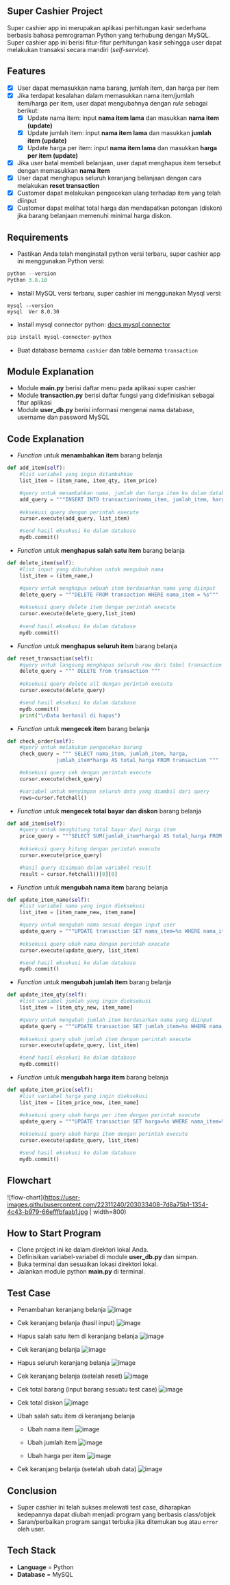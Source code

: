 
## Super Cashier Project

Super cashier app ini merupakan aplikasi perhitungan kasir
sederhana berbasis bahasa pemrograman Python yang terhubung dengan MySQL.
Super cashier app ini berisi fitur-fitur perhitungan kasir sehingga user dapat melakukan transaksi secara mandiri (*self-service*).

## Features

- [x]   User dapat memasukkan nama barang, jumlah item, dan harga per item
- [x]   Jika terdapat kesalahan dalam memasukkan nama item/jumlah item/harga per item, user dapat mengubahnya dengan *rule* sebagai berikut:
    - [x]  Update nama item: input __**nama item lama**__ dan masukkan __**nama item (update)**__
    - [x]  Update jumlah item: input __**nama item lama**__ dan masukkan __**jumlah item (update)**__
    - [x]  Update harga per item: input __**nama item lama**__ dan masukkan __**harga per item (update)**__
- [x]   Jika user batal membeli belanjaan, user dapat menghapus item tersebut dengan memasukkan __**nama item**__
- [x]   User dapat menghapus seluruh keranjang belanjaan dengan cara melakukan __**reset transaction**__
- [x]   Customer dapat melakukan pengecekan ulang terhadap item yang telah diinput
- [x]   Customer dapat melihat total harga dan mendapatkan potongan (diskon) jika barang belanjaan memenuhi minimal harga diskon.
## Requirements

- Pastikan Anda telah menginstall python versi terbaru, super cashier app ini menggunakan Python versi:
```Python
python --version
Python 3.8.10
```
- Install MySQL versi terbaru, super cashier ini menggunakan Mysql versi:
```
mysql --version
mysql  Ver 8.0.30
```
- Install mysql connector python: [docs mysql connector]
```Python
pip install mysql-connector-python
```
- Buat database bernama `cashier` dan table bernama `transaction`

[docs mysql connector]: https://pypi.org/project/mysql-connector-python/
## Module Explanation
- Module **main.py** berisi daftar menu pada aplikasi super cashier
- Module **transaction.py** berisi daftar fungsi yang didefinisikan sebagai fitur aplikasi
- Module **user_db.py** berisi informasi mengenai nama database, username dan password MySQL
## Code Explanation
- _Function_ untuk **menambahkan item** barang belanja
```python
def add_item(self):
    #list variabel yang ingin ditambahkan
    list_item = (item_name, item_qty, item_price)

    #query untuk menambahkan nama, jumlah dan harga item ke dalam database
    add_query = """INSERT INTO transaction(nama_item, jumlah_item, harga) VALUES(%s, %s, %s)"""
    
    #eksekusi query dengan perintah execute
    cursor.execute(add_query, list_item)

    #send hasil eksekusi ke dalam database
    mydb.commit()
```

- _Function_ untuk **menghapus salah satu item** barang belanja
```python
def delete_item(self):
    #list input yang dibutuhkan untuk mengubah nama
    list_item = (item_name,)

    #query untuk menghapus sebuah item berdasarkan nama yang diinput
    delete_query = """DELETE FROM transaction WHERE nama_item = %s"""
    
    #eksekusi query delete item dengan perintah execute
    cursor.execute(delete_query,list_item)
    
    #send hasil eksekusi ke dalam database
    mydb.commit()
```

- _Function_ untuk **menghapus seluruh item** barang belanja
```python
def reset_transaction(self):
    #query untuk langsung menghapus seluruh row dari tabel transaction
    delete_query = """ DELETE from transaction """
    
    #eksekusi query delete all dengan perintah execute
    cursor.execute(delete_query)

    #send hasil eksekusi ke dalam database
    mydb.commit()
    print("\nData berhasil di hapus")
```

- _Function_ untuk **mengecek item** barang belanja
```python
def check_order(self):
    #query untuk melakukan pengecekan barang
    check_query = """ SELECT nama_item, jumlah_item, harga, 
                jumlah_item*harga AS total_harga FROM transaction """

    #eksekusi query cek dengan perintah execute
    cursor.execute(check_query)

    #variabel untuk menyimpan seluruh data yang diambil dari query
    rows=cursor.fetchall()
```

- _Function_ untuk **mengecek total bayar dan diskon** barang belanja
```python
def add_item(self):
    #query untuk menghitung total bayar dari harga item
    price_query = """SELECT SUM(jumlah_item*harga) AS total_harga FROM transaction"""
    
    #eksekusi query hitung dengan perintah execute
    cursor.execute(price_query)

    #hasil query disimpan dalam variabel result
    result = cursor.fetchall()[0][0]
```

- _Function_ untuk **mengubah nama item** barang belanja
```python
def update_item_name(self):
    #list variabel nama yang ingin dieksekusi
    list_item = [item_name_new, item_name]

    #query untuk mengubah nama sesuai dengan input user
    update_query = """UPDATE transaction SET nama_item=%s WHERE nama_item=%s"""
    
    #eksekusi query ubah nama dengan perintah execute
    cursor.execute(update_query, list_item)

    #send hasil eksekusi ke dalam database
    mydb.commit()
```

- _Function_ untuk **mengubah jumlah item** barang belanja
```python
def update_item_qty(self):
    #list variabel jumlah yang ingin dieksekusi
    list_item = [item_qty_new, item_name]

    #query untuk mengubah jumlah item berdasarkan nama yang diinput
    update_query = """UPDATE transaction SET jumlah_item=%s WHERE nama_item=%s"""
    
    #eksekusi query ubah jumlah item dengan perintah execute
    cursor.execute(update_query, list_item)

    #send hasil eksekusi ke dalam database
    mydb.commit()
```

- _Function_ untuk **mengubah harga item** barang belanja
```python
def update_item_price(self):
    #list variabel harga yang ingin dieksekusi
    list_item = [item_price_new, item_name]

    #eksekusi query ubah harga per item dengan perintah execute
    update_query = """UPDATE transaction SET harga=%s WHERE nama_item=%s"""
    
    #eksekusi query ubah harga item dengan perintah execute
    cursor.execute(update_query, list_item)

    #send hasil eksekusi ke dalam database
    mydb.commit()
```
## Flowchart
![flow-chart](https://user-images.githubusercontent.com/22311240/203033408-7d8a75b1-1354-4c43-b979-66efffbfaab1.jpg | width=800)

## How to Start Program
- Clone project ini ke dalam direktori lokal Anda.
- Definisikan variabel-variabel di module **user_db.py** dan simpan.
- Buka terminal dan sesuaikan lokasi direktori lokal.
- Jalankan module python **main.py** di terminal.
## Test Case
- Penambahan keranjang belanja
![image](https://drive.google.com/uc?export=view&id=1WhwZ6A-M5UOZH8Qj2hvKFuan8DktGku3)

- Cek keranjang belanja (hasil input)
![image](https://drive.google.com/uc?export=view&id=1F9qzMQEwRCyHjdcRmUFQ-TsYtQo19LN6)

- Hapus salah satu item di keranjang belanja
![image](https://drive.google.com/uc?export=view&id=1bDD8EC4gc9c33Inc6oNx_gEI32mXxxuv)

- Cek keranjang belanja
![image](https://drive.google.com/uc?export=view&id=13BpAXJ0e8hX-kb1sJHu5RpzVhqsMD8Fi)

- Hapus seluruh keranjang belanja
![image](https://drive.google.com/uc?export=view&id=1VG5WsUr2JebglVHVwwoYTWshxAGeXLg7)

- Cek  keranjang belanja (setelah reset)
![image](https://drive.google.com/uc?export=view&id=10PKZoBhAr0akdreeX4ZPPtRU-6ajZ1h4)

- Cek total barang (input barang sesuatu test case)
![image](https://drive.google.com/uc?export=view&id=1BWF_gxvcyrrTXavb0QnYVHd8SzlvZHYX)

- Cek total diskon
![image](https://drive.google.com/uc?export=view&id=18YEtdS59G8nyCiIL4yyxT6bhjK9jC76P)

- Ubah salah satu item di keranjang belanja
    - Ubah nama item
    ![image](https://drive.google.com/uc?export=view&id=1OX6ap7vuck-K2G3HWA2cEoV6LWnnMo03)
    
    - Ubah jumlah item
    ![image](https://drive.google.com/uc?export=view&id=1vie6APezdOXV2gjDZybHd15TCrSwHveC)
    
    - Ubah harga per item
    ![image](https://drive.google.com/uc?export=view&id=1q1lpZimw3ULttUuYWT0xAhkKIXa8nITA)

- Cek keranjang belanja (setelah ubah data)
![image](https://drive.google.com/uc?export=view&id=1PsDeJ3245s1GGOrMpiB30xX8PXG40CBk)




## Conclusion

- Super cashier ini telah sukses melewati test case, diharapkan kedepannya dapat diubah menjadi program yang berbasis class/objek
- Saran/perbaikan program sangat terbuka jika ditemukan `bug` atau `error` oleh user.


## Tech Stack

- **Language** = Python
- **Database** = MySQL
